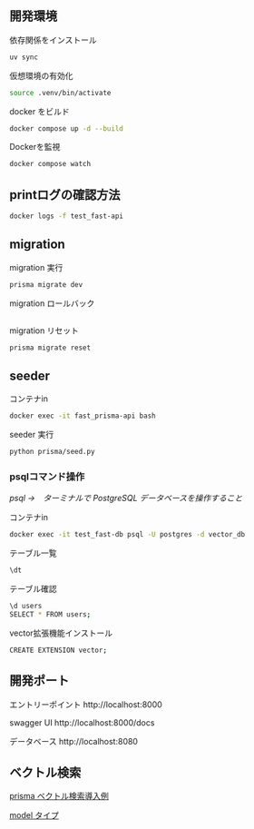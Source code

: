 ## 開発環境

依存関係をインストール

```bash
uv sync
```

仮想環境の有効化

```bash
source .venv/bin/activate
```

docker をビルド

```bash
docker compose up -d --build
```

Dockerを監視

```bash
docker compose watch
```

## printログの確認方法

```bash
docker logs -f test_fast-api
```

## migration

migration 実行

```bash
prisma migrate dev
```

migration ロールバック

```bash

```

migration リセット

```bash
prisma migrate reset
```

## seeder

コンテナin

```bash
docker exec -it fast_prisma-api bash
```

seeder 実行

```bash
python prisma/seed.py
```

### psqlコマンド操作

*psql →　ターミナルで PostgreSQL データベースを操作すること*

コンテナin

```sh
docker exec -it test_fast-db psql -U postgres -d vector_db
```

テーブル一覧

```sh
\dt
```

テーブル確認

```sh
\d users
SELECT * FROM users;
```

vector拡張機能インストール
```sh
CREATE EXTENSION vector;
```

## 開発ポート

エントリーポイント
http://localhost:8000

swagger UI
http://localhost:8000/docs

データベース
http://localhost:8080


## ベクトル検索

[prisma ベクトル検索導入例](https://www.mof-mof.co.jp/tech-blog/pgvector-similarity-search)

[model タイプ](https://sbert.net/docs/sentence_transformer/pretrained_models.html)
